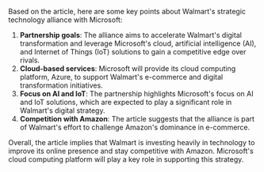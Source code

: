 Based on the article, here are some key points about Walmart's strategic technology alliance with Microsoft:

1. **Partnership goals**: The alliance aims to accelerate Walmart's digital transformation and leverage Microsoft's cloud, artificial intelligence (AI), and Internet of Things (IoT) solutions to gain a competitive edge over rivals.
2. **Cloud-based services**: Microsoft will provide its cloud computing platform, Azure, to support Walmart's e-commerce and digital transformation initiatives.
3. **Focus on AI and IoT**: The partnership highlights Microsoft's focus on AI and IoT solutions, which are expected to play a significant role in Walmart's digital strategy.
4. **Competition with Amazon**: The article suggests that the alliance is part of Walmart's effort to challenge Amazon's dominance in e-commerce.

Overall, the article implies that Walmart is investing heavily in technology to improve its online presence and stay competitive with Amazon. Microsoft's cloud computing platform will play a key role in supporting this strategy.